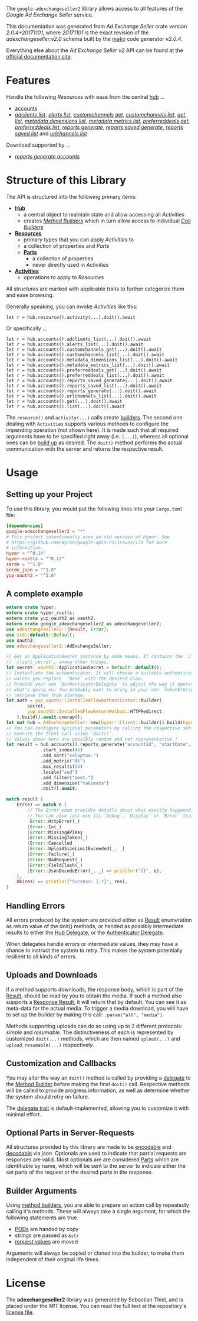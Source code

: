 <!---
DO NOT EDIT !
This file was generated automatically from 'src/mako/api/README.md.mako'
DO NOT EDIT !
-->
The `google-adexchangeseller2` library allows access to all features of the *Google Ad Exchange Seller* service.

This documentation was generated from *Ad Exchange Seller* crate version *2.0.4+20171101*, where *20171101* is the exact revision of the *adexchangeseller:v2.0* schema built by the [mako](http://www.makotemplates.org/) code generator *v2.0.4*.

Everything else about the *Ad Exchange Seller* *v2* API can be found at the
[official documentation site](https://developers.google.com/ad-exchange/seller-rest/).
# Features

Handle the following *Resources* with ease from the central [hub](https://docs.rs/google-adexchangeseller2/2.0.4+20171101/google_adexchangeseller2/AdExchangeSeller) ... 

* [accounts](https://docs.rs/google-adexchangeseller2/2.0.4+20171101/google_adexchangeseller2/api::Account)
 * [*adclients list*](https://docs.rs/google-adexchangeseller2/2.0.4+20171101/google_adexchangeseller2/api::AccountAdclientListCall), [*alerts list*](https://docs.rs/google-adexchangeseller2/2.0.4+20171101/google_adexchangeseller2/api::AccountAlertListCall), [*customchannels get*](https://docs.rs/google-adexchangeseller2/2.0.4+20171101/google_adexchangeseller2/api::AccountCustomchannelGetCall), [*customchannels list*](https://docs.rs/google-adexchangeseller2/2.0.4+20171101/google_adexchangeseller2/api::AccountCustomchannelListCall), [*get*](https://docs.rs/google-adexchangeseller2/2.0.4+20171101/google_adexchangeseller2/api::AccountGetCall), [*list*](https://docs.rs/google-adexchangeseller2/2.0.4+20171101/google_adexchangeseller2/api::AccountListCall), [*metadata dimensions list*](https://docs.rs/google-adexchangeseller2/2.0.4+20171101/google_adexchangeseller2/api::AccountMetadataDimensionListCall), [*metadata metrics list*](https://docs.rs/google-adexchangeseller2/2.0.4+20171101/google_adexchangeseller2/api::AccountMetadataMetricListCall), [*preferreddeals get*](https://docs.rs/google-adexchangeseller2/2.0.4+20171101/google_adexchangeseller2/api::AccountPreferreddealGetCall), [*preferreddeals list*](https://docs.rs/google-adexchangeseller2/2.0.4+20171101/google_adexchangeseller2/api::AccountPreferreddealListCall), [*reports generate*](https://docs.rs/google-adexchangeseller2/2.0.4+20171101/google_adexchangeseller2/api::AccountReportGenerateCall), [*reports saved generate*](https://docs.rs/google-adexchangeseller2/2.0.4+20171101/google_adexchangeseller2/api::AccountReportSavedGenerateCall), [*reports saved list*](https://docs.rs/google-adexchangeseller2/2.0.4+20171101/google_adexchangeseller2/api::AccountReportSavedListCall) and [*urlchannels list*](https://docs.rs/google-adexchangeseller2/2.0.4+20171101/google_adexchangeseller2/api::AccountUrlchannelListCall)


Download supported by ...

* [*reports generate accounts*](https://docs.rs/google-adexchangeseller2/2.0.4+20171101/google_adexchangeseller2/api::AccountReportGenerateCall)



# Structure of this Library

The API is structured into the following primary items:

* **[Hub](https://docs.rs/google-adexchangeseller2/2.0.4+20171101/google_adexchangeseller2/AdExchangeSeller)**
    * a central object to maintain state and allow accessing all *Activities*
    * creates [*Method Builders*](https://docs.rs/google-adexchangeseller2/2.0.4+20171101/google_adexchangeseller2/client::MethodsBuilder) which in turn
      allow access to individual [*Call Builders*](https://docs.rs/google-adexchangeseller2/2.0.4+20171101/google_adexchangeseller2/client::CallBuilder)
* **[Resources](https://docs.rs/google-adexchangeseller2/2.0.4+20171101/google_adexchangeseller2/client::Resource)**
    * primary types that you can apply *Activities* to
    * a collection of properties and *Parts*
    * **[Parts](https://docs.rs/google-adexchangeseller2/2.0.4+20171101/google_adexchangeseller2/client::Part)**
        * a collection of properties
        * never directly used in *Activities*
* **[Activities](https://docs.rs/google-adexchangeseller2/2.0.4+20171101/google_adexchangeseller2/client::CallBuilder)**
    * operations to apply to *Resources*

All *structures* are marked with applicable traits to further categorize them and ease browsing.

Generally speaking, you can invoke *Activities* like this:

```Rust,ignore
let r = hub.resource().activity(...).doit().await
```

Or specifically ...

```ignore
let r = hub.accounts().adclients_list(...).doit().await
let r = hub.accounts().alerts_list(...).doit().await
let r = hub.accounts().customchannels_get(...).doit().await
let r = hub.accounts().customchannels_list(...).doit().await
let r = hub.accounts().metadata_dimensions_list(...).doit().await
let r = hub.accounts().metadata_metrics_list(...).doit().await
let r = hub.accounts().preferreddeals_get(...).doit().await
let r = hub.accounts().preferreddeals_list(...).doit().await
let r = hub.accounts().reports_saved_generate(...).doit().await
let r = hub.accounts().reports_saved_list(...).doit().await
let r = hub.accounts().reports_generate(...).doit().await
let r = hub.accounts().urlchannels_list(...).doit().await
let r = hub.accounts().get(...).doit().await
let r = hub.accounts().list(...).doit().await
```

The `resource()` and `activity(...)` calls create [builders][builder-pattern]. The second one dealing with `Activities` 
supports various methods to configure the impending operation (not shown here). It is made such that all required arguments have to be 
specified right away (i.e. `(...)`), whereas all optional ones can be [build up][builder-pattern] as desired.
The `doit()` method performs the actual communication with the server and returns the respective result.

# Usage

## Setting up your Project

To use this library, you would put the following lines into your `Cargo.toml` file:

```toml
[dependencies]
google-adexchangeseller2 = "*"
# This project intentionally uses an old version of Hyper. See
# https://github.com/Byron/google-apis-rs/issues/173 for more
# information.
hyper = "^0.14"
hyper-rustls = "^0.22"
serde = "^1.0"
serde_json = "^1.0"
yup-oauth2 = "^5.0"
```

## A complete example

```Rust
extern crate hyper;
extern crate hyper_rustls;
extern crate yup_oauth2 as oauth2;
extern crate google_adexchangeseller2 as adexchangeseller2;
use adexchangeseller2::{Result, Error};
use std::default::Default;
use oauth2;
use adexchangeseller2::AdExchangeSeller;

// Get an ApplicationSecret instance by some means. It contains the `client_id` and 
// `client_secret`, among other things.
let secret: oauth2::ApplicationSecret = Default::default();
// Instantiate the authenticator. It will choose a suitable authentication flow for you, 
// unless you replace  `None` with the desired Flow.
// Provide your own `AuthenticatorDelegate` to adjust the way it operates and get feedback about 
// what's going on. You probably want to bring in your own `TokenStorage` to persist tokens and
// retrieve them from storage.
let auth = yup_oauth2::InstalledFlowAuthenticator::builder(
        secret,
        yup_oauth2::InstalledFlowReturnMethod::HTTPRedirect,
    ).build().await.unwrap();
let mut hub = AdExchangeSeller::new(hyper::Client::builder().build(hyper_rustls::HttpsConnector::with_native_roots()), auth);
// You can configure optional parameters by calling the respective setters at will, and
// execute the final call using `doit()`.
// Values shown here are possibly random and not representative !
let result = hub.accounts().reports_generate("accountId", "startDate", "endDate")
             .start_index(46)
             .add_sort("voluptua.")
             .add_metric("At")
             .max_results(93)
             .locale("sed")
             .add_filter("amet.")
             .add_dimension("takimata")
             .doit().await;

match result {
    Err(e) => match e {
        // The Error enum provides details about what exactly happened.
        // You can also just use its `Debug`, `Display` or `Error` traits
         Error::HttpError(_)
        |Error::Io(_)
        |Error::MissingAPIKey
        |Error::MissingToken(_)
        |Error::Cancelled
        |Error::UploadSizeLimitExceeded(_, _)
        |Error::Failure(_)
        |Error::BadRequest(_)
        |Error::FieldClash(_)
        |Error::JsonDecodeError(_, _) => println!("{}", e),
    },
    Ok(res) => println!("Success: {:?}", res),
}

```
## Handling Errors

All errors produced by the system are provided either as [Result](https://docs.rs/google-adexchangeseller2/2.0.4+20171101/google_adexchangeseller2/client::Result) enumeration as return value of
the doit() methods, or handed as possibly intermediate results to either the 
[Hub Delegate](https://docs.rs/google-adexchangeseller2/2.0.4+20171101/google_adexchangeseller2/client::Delegate), or the [Authenticator Delegate](https://docs.rs/yup-oauth2/*/yup_oauth2/trait.AuthenticatorDelegate.html).

When delegates handle errors or intermediate values, they may have a chance to instruct the system to retry. This 
makes the system potentially resilient to all kinds of errors.

## Uploads and Downloads
If a method supports downloads, the response body, which is part of the [Result](https://docs.rs/google-adexchangeseller2/2.0.4+20171101/google_adexchangeseller2/client::Result), should be
read by you to obtain the media.
If such a method also supports a [Response Result](https://docs.rs/google-adexchangeseller2/2.0.4+20171101/google_adexchangeseller2/client::ResponseResult), it will return that by default.
You can see it as meta-data for the actual media. To trigger a media download, you will have to set up the builder by making
this call: `.param("alt", "media")`.

Methods supporting uploads can do so using up to 2 different protocols: 
*simple* and *resumable*. The distinctiveness of each is represented by customized 
`doit(...)` methods, which are then named `upload(...)` and `upload_resumable(...)` respectively.

## Customization and Callbacks

You may alter the way an `doit()` method is called by providing a [delegate](https://docs.rs/google-adexchangeseller2/2.0.4+20171101/google_adexchangeseller2/client::Delegate) to the 
[Method Builder](https://docs.rs/google-adexchangeseller2/2.0.4+20171101/google_adexchangeseller2/client::CallBuilder) before making the final `doit()` call. 
Respective methods will be called to provide progress information, as well as determine whether the system should 
retry on failure.

The [delegate trait](https://docs.rs/google-adexchangeseller2/2.0.4+20171101/google_adexchangeseller2/client::Delegate) is default-implemented, allowing you to customize it with minimal effort.

## Optional Parts in Server-Requests

All structures provided by this library are made to be [encodable](https://docs.rs/google-adexchangeseller2/2.0.4+20171101/google_adexchangeseller2/client::RequestValue) and 
[decodable](https://docs.rs/google-adexchangeseller2/2.0.4+20171101/google_adexchangeseller2/client::ResponseResult) via *json*. Optionals are used to indicate that partial requests are responses 
are valid.
Most optionals are are considered [Parts](https://docs.rs/google-adexchangeseller2/2.0.4+20171101/google_adexchangeseller2/client::Part) which are identifiable by name, which will be sent to 
the server to indicate either the set parts of the request or the desired parts in the response.

## Builder Arguments

Using [method builders](https://docs.rs/google-adexchangeseller2/2.0.4+20171101/google_adexchangeseller2/client::CallBuilder), you are able to prepare an action call by repeatedly calling it's methods.
These will always take a single argument, for which the following statements are true.

* [PODs][wiki-pod] are handed by copy
* strings are passed as `&str`
* [request values](https://docs.rs/google-adexchangeseller2/2.0.4+20171101/google_adexchangeseller2/client::RequestValue) are moved

Arguments will always be copied or cloned into the builder, to make them independent of their original life times.

[wiki-pod]: http://en.wikipedia.org/wiki/Plain_old_data_structure
[builder-pattern]: http://en.wikipedia.org/wiki/Builder_pattern
[google-go-api]: https://github.com/google/google-api-go-client

# License
The **adexchangeseller2** library was generated by Sebastian Thiel, and is placed 
under the *MIT* license.
You can read the full text at the repository's [license file][repo-license].

[repo-license]: https://github.com/Byron/google-apis-rsblob/main/LICENSE.md
